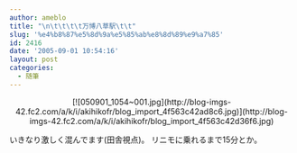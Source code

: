 ```yaml
---
author: ameblo
title: "\n\t\t\t\t万博八草駅\t\t"
slug: '%e4%b8%87%e5%8d%9a%e5%85%ab%e8%8d%89%e9%a7%85'
id: 2416
date: '2005-09-01 10:54:16'
layout: post
categories:
  - 随筆
---
```


<div align="center">[![050901_1054~001.jpg](http://blog-imgs-42.fc2.com/a/k/i/akihikofr/blog_import_4f563c42ad8c6.jpg)](http://blog-imgs-42.fc2.com/a/k/i/akihikofr/blog_import_4f563c42d36f6.jpg)</div>

いきなり激しく混んでます(田舎視点)。 リニモに乗れるまで15分とか。